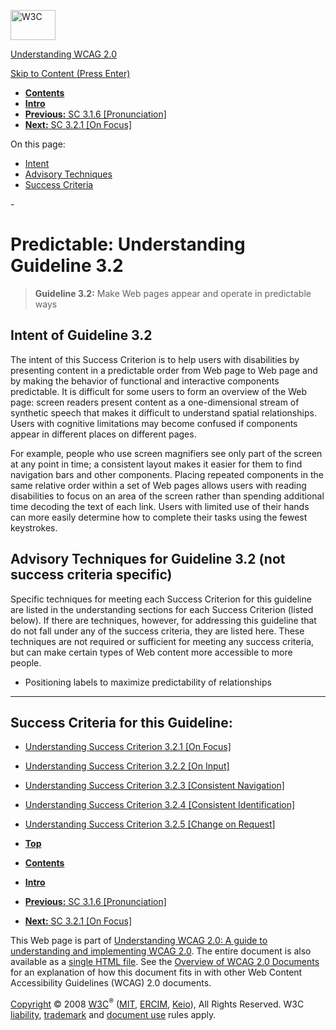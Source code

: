 [<img src="http://www.w3.org/Icons/w3c_home" alt="W3C" width="72" height="48" />](http://www.w3.org/)

[Understanding WCAG 2.0](http://www.w3.org/TR/2008/WD-UNDERSTANDING-WCAG20-20081103/)

[Skip to Content (Press Enter)](#maincontent)

<span id="top"></span>

-   **[Contents](http://www.w3.org/TR/2008/WD-UNDERSTANDING-WCAG20-20081103/#contents "Table of Contents")**
-   **[Intro](intro.html "Introduction to Understanding WCAG 2.0")**
-   [**Previous:** SC 3.1.6 \[Pronunciation\]](meaning-pronunciation.html "Understanding SC  3.1.6 [Pronunciation]")
-   [**Next:** SC 3.2.1 \[On Focus\]](consistent-behavior-receive-focus.html "Understanding SC  3.2.1 [On Focus]")

On this page:

-   [Intent](#consistent-behavior)
-   [Advisory Techniques](#consistent-behavior)
-   [Success Criteria](#consistent-behavior-sc)

<span id="maincontent">-</span>

<span id="consistent-behavior"></span> **Predictable**<span class="screenreader">:</span> Understanding Guideline 3.2
=====================================================================================================================

> **Guideline 3.2:** Make Web pages appear and operate in predictable ways

<span id="consistent-behavior-intent"></span> Intent of Guideline 3.2
---------------------------------------------------------------------

The intent of this Success Criterion is to help users with disabilities by presenting content in a predictable order from Web page to Web page and by making the behavior of functional and interactive components predictable. It is difficult for some users to form an overview of the Web page: screen readers present content as a one-dimensional stream of synthetic speech that makes it difficult to understand spatial relationships. Users with cognitive limitations may become confused if components appear in different places on different pages.

For example, people who use screen magnifiers see only part of the screen at any point in time; a consistent layout makes it easier for them to find navigation bars and other components. Placing repeated components in the same relative order within a set of Web pages allows users with reading disabilities to focus on an area of the screen rather than spending additional time decoding the text of each link. Users with limited use of their hands can more easily determine how to complete their tasks using the fewest keystrokes.

<span id="consistent-behavior-advisory"></span> Advisory Techniques for Guideline 3.2 (not success criteria specific)
---------------------------------------------------------------------------------------------------------------------

Specific techniques for meeting each Success Criterion for this guideline are listed in the understanding sections for each Success Criterion (listed below). If there are techniques, however, for addressing this guideline that do not fall under any of the success criteria, they are listed here. These techniques are not required or sufficient for meeting any success criteria, but can make certain types of Web content more accessible to more people.

-   Positioning labels to maximize predictability of relationships

------------------------------------------------------------------------

Success Criteria for this Guideline:
------------------------------------

-   [Understanding Success Criterion 3.2.1 \[On Focus\]](consistent-behavior-receive-focus.html)
-   [Understanding Success Criterion 3.2.2 \[On Input\]](consistent-behavior-unpredictable-change.html)
-   [Understanding Success Criterion 3.2.3 \[Consistent Navigation\]](consistent-behavior-consistent-locations.html)
-   [Understanding Success Criterion 3.2.4 \[Consistent Identification\]](consistent-behavior-consistent-functionality.html)
-   [Understanding Success Criterion 3.2.5 \[Change on Request\]](consistent-behavior-no-extreme-changes-context.html)

-   **[Top](#top)**
-   **[Contents](http://www.w3.org/TR/2008/WD-UNDERSTANDING-WCAG20-20081103/#contents "Table of Contents")**
-   **[Intro](intro.html "Introduction to Understanding WCAG 2.0")**
-   [**Previous:** SC 3.1.6 \[Pronunciation\]](meaning-pronunciation.html "Understanding SC  3.1.6 [Pronunciation]")
-   [**Next:** SC 3.2.1 \[On Focus\]](consistent-behavior-receive-focus.html "Understanding SC  3.2.1 [On Focus]")

This Web page is part of [Understanding WCAG 2.0: A guide to understanding and implementing WCAG 2.0](http://www.w3.org/TR/2008/WD-UNDERSTANDING-WCAG20-20081103/). The entire document is also available as a [single HTML file](complete.html). See the [Overview of WCAG 2.0 Documents](http://www.w3.org/WAI/intro/wcag20) for an explanation of how this document fits in with other Web Content Accessibility Guidelines (WCAG) 2.0 documents.

[Copyright](http://www.w3.org/Consortium/Legal/ipr-notice#Copyright) © 2008 [W3C](http://www.w3.org/)<sup>®</sup> ([MIT](http://www.csail.mit.edu/), [ERCIM](http://www.ercim.org/), [Keio](http://www.keio.ac.jp/)), All Rights Reserved. W3C [liability](http://www.w3.org/Consortium/Legal/ipr-notice#Legal_Disclaimer), [trademark](http://www.w3.org/Consortium/Legal/ipr-notice#W3C_Trademarks) and [document use](http://www.w3.org/Consortium/Legal/copyright-documents) rules apply.
